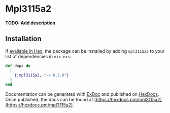 # Mpl3115a2

**TODO: Add description**

## Installation

If [available in Hex](https://hex.pm/docs/publish), the package can be installed
by adding `mpl3115a2` to your list of dependencies in `mix.exs`:

```elixir
def deps do
  [
    {:mpl3115a2, "~> 0.1.0"}
  ]
end
```

Documentation can be generated with [ExDoc](https://github.com/elixir-lang/ex_doc)
and published on [HexDocs](https://hexdocs.pm). Once published, the docs can
be found at [https://hexdocs.pm/mpl3115a2](https://hexdocs.pm/mpl3115a2).

